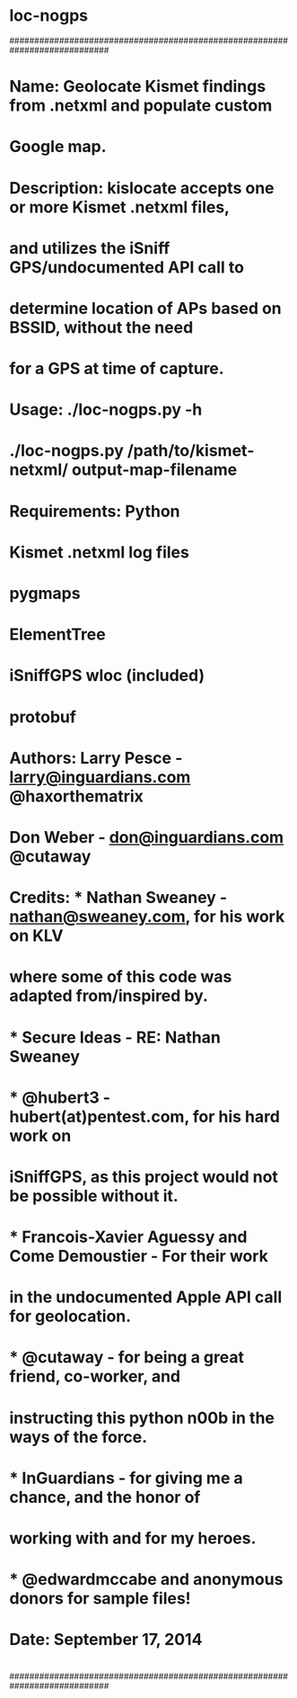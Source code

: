 loc-nogps
=========
############################################################################
#                                                                          #
#  Name: Geolocate Kismet findings from .netxml and populate custom        #
#        Google map.                                                       #
#                                                                          #
#  Description: kislocate accepts one or more Kismet .netxml files,        #
#               and utilizes the iSniff GPS/undocumented API call to       #
#               determine location of APs based on BSSID, without the need #
#               for a GPS at time of capture.                              #
#                                                                          #
#  Usage: ./loc-nogps.py -h                                                #
#         ./loc-nogps.py /path/to/kismet-netxml/  output-map-filename      #
#                                                                          #
#  Requirements: Python                                                    #
#                Kismet .netxml log files                                  #
#                pygmaps                                                   #
#                ElementTree                                               #
#                iSniffGPS wloc (included)                                 #
#                protobuf                                                  #
#                                                                          #
#  Authors: Larry Pesce - larry@inguardians.com @haxorthematrix            #
#           Don Weber - don@inguardians.com @cutaway                       #
#                                                                          #
#  Credits: * Nathan Sweaney - nathan@sweaney.com, for his work on KLV     #
#           where some of this code was adapted from/inspired by.          #
#           * Secure Ideas - RE: Nathan Sweaney                            #
#           * @hubert3 - hubert(at)pentest.com, for his hard work on       #
#           iSniffGPS, as this project would not be possible without it.   #
#           * Francois-Xavier Aguessy and Come Demoustier - For their work #
#           in the undocumented Apple API call for geolocation.            #
#           * @cutaway - for being a great friend, co-worker, and          #
#           instructing this python n00b in the ways of the force.         #
#           * InGuardians - for giving me a chance, and the honor of       #
#           working with and for my heroes.                                #
#           * @edwardmccabe and anonymous donors for sample files!         #
#                                                                          #
#  Date: September 17, 2014                                                #
#                                                                          #
############################################################################
